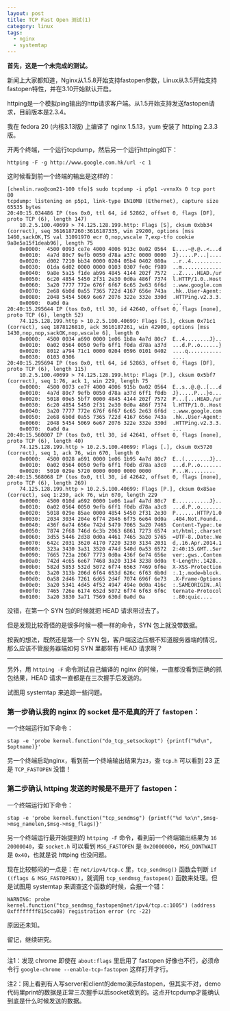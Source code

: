 ```yaml
---
layout: post
title: TCP Fast Open 测试(1)
category: linux
tags:
  - nginx
  - systemtap
---
```


**首先，这是一个未完成的测试。**

新闻上大家都知道，Nginx从1.5.8开始支持fastopen参数，Linux从3.5开始支持fastopen特性，并在3.10开始默认开启。

httping是一个模拟ping输出的http请求客户端。从1.5开始支持发送fastopen请求，目前版本是2.3.4。

我在 fedora 20 (内核3.13版) 上编译了 nginx 1.5.13，yum 安装了 httping 2.3.3版。

开两个终端，一个运行tcpdump，然后另一个运行httping如下：

    httping -F -g http://www.google.com.hk/url -c 1

这时候看到前一个终端的输出是这样的：

    [chenlin.rao@com21-100 tfo]$ sudo tcpdump -i p5p1 -vvnxXs 0 tcp port 80
    tcpdump: listening on p5p1, link-type EN10MB (Ethernet), capture size 65535 bytes
    20:40:15.034486 IP (tos 0x0, ttl 64, id 52862, offset 0, flags [DF], proto TCP (6), length 147)
        10.2.5.100.40699 > 74.125.128.199.http: Flags [S], cksum 0xbb34 (correct), seq 3616187260:3616187335, win 29200, options [mss 1460,sackOK,TS val 31091970 ecr 0,nop,wscale 7,exp-tfo cookie 9a8e5a15f1deab96], length 75
    	0x0000:  4500 0093 ce7e 4000 4006 913c 0a02 0564  E....~@.@..<...d
    	0x0010:  4a7d 80c7 9efb 0050 d78a a37c 0000 0000  J}.....P...|....
    	0x0020:  d002 7210 bb34 0000 0204 05b4 0402 080a  ..r..4..........
    	0x0030:  01da 6d02 0000 0000 0103 0307 fe0c f989  ..m.............
    	0x0040:  9a8e 5a15 f1de ab96 4845 4144 202f 7572  ..Z.....HEAD./ur
    	0x0050:  6c20 4854 5450 2f31 2e30 0d0a 486f 7374  l.HTTP/1.0..Host
    	0x0060:  3a20 7777 772e 676f 6f67 6c65 2e63 6f6d  :.www.google.com
    	0x0070:  2e68 6b0d 0a55 7365 722d 4167 656e 743a  .hk..User-Agent:
    	0x0080:  2048 5454 5069 6e67 2076 322e 332e 330d  .HTTPing.v2.3.3.
    	0x0090:  0a0d 0a                                  ...
    20:40:15.295644 IP (tos 0x0, ttl 30, id 42640, offset 0, flags [none], proto TCP (6), length 52)
        74.125.128.199.http > 10.2.5.100.40699: Flags [S.], cksum 0x71c1 (correct), seq 1878126810, ack 3616187261, win 42900, options [mss 1430,nop,nop,sackOK,nop,wscale 6], length 0
    	0x0000:  4500 0034 a690 0000 1e06 1b8a 4a7d 80c7  E..4........J}..
    	0x0010:  0a02 0564 0050 9efb 6ff1 f0da d78a a37d  ...d.P..o......}
    	0x0020:  8012 a794 71c1 0000 0204 0596 0101 0402  ....q...........
    	0x0030:  0103 0306                                ....
    20:40:15.295694 IP (tos 0x0, ttl 64, id 52863, offset 0, flags [DF], proto TCP (6), length 115)
        10.2.5.100.40699 > 74.125.128.199.http: Flags [P.], cksum 0x5bf7 (correct), seq 1:76, ack 1, win 229, length 75
    	0x0000:  4500 0073 ce7f 4000 4006 915b 0a02 0564  E..s..@.@..[...d
    	0x0010:  4a7d 80c7 9efb 0050 d78a a37d 6ff1 f0db  J}.....P...}o...
    	0x0020:  5018 00e5 5bf7 0000 4845 4144 202f 7572  P...[...HEAD./ur
    	0x0030:  6c20 4854 5450 2f31 2e30 0d0a 486f 7374  l.HTTP/1.0..Host
    	0x0040:  3a20 7777 772e 676f 6f67 6c65 2e63 6f6d  :.www.google.com
    	0x0050:  2e68 6b0d 0a55 7365 722d 4167 656e 743a  .hk..User-Agent:
    	0x0060:  2048 5454 5069 6e67 2076 322e 332e 330d  .HTTPing.v2.3.3.
    	0x0070:  0a0d 0a                                  ...
    20:40:15.560807 IP (tos 0x0, ttl 30, id 42641, offset 0, flags [none], proto TCP (6), length 40)
        74.125.128.199.http > 10.2.5.100.40699: Flags [.], cksum 0x5720 (correct), seq 1, ack 76, win 670, length 0
    	0x0000:  4500 0028 a691 0000 1e06 1b95 4a7d 80c7  E..(........J}..
    	0x0010:  0a02 0564 0050 9efb 6ff1 f0db d78a a3c8  ...d.P..o.......
    	0x0020:  5010 029e 5720 0000 0000 0000 0000       P...W.........
    20:40:15.568068 IP (tos 0x0, ttl 30, id 42642, offset 0, flags [none], proto TCP (6), length 269)
        74.125.128.199.http > 10.2.5.100.40699: Flags [P.], cksum 0x85ae (correct), seq 1:230, ack 76, win 670, length 229
    	0x0000:  4500 010d a692 0000 1e06 1aaf 4a7d 80c7  E...........J}..
    	0x0010:  0a02 0564 0050 9efb 6ff1 f0db d78a a3c8  ...d.P..o.......
    	0x0020:  5018 029e 85ae 0000 4854 5450 2f31 2e30  P.......HTTP/1.0
    	0x0030:  2034 3034 204e 6f74 2046 6f75 6e64 0d0a  .404.Not.Found..
    	0x0040:  436f 6e74 656e 742d 5479 7065 3a20 7465  Content-Type:.te
    	0x0050:  7874 2f68 746d 6c3b 2063 6861 7273 6574  xt/html;.charset
    	0x0060:  3d55 5446 2d38 0d0a 4461 7465 3a20 5765  =UTF-8..Date:.We
    	0x0070:  642c 2031 3620 4170 7220 3230 3134 2031  d,.16.Apr.2014.1
    	0x0080:  323a 3430 3a31 3520 474d 540d 0a53 6572  2:40:15.GMT..Ser
    	0x0090:  7665 723a 2067 7773 0d0a 436f 6e74 656e  ver:.gws..Conten
    	0x00a0:  742d 4c65 6e67 7468 3a20 3134 3238 0d0a  t-Length:.1428..
    	0x00b0:  582d 5853 532d 5072 6f74 6563 7469 6f6e  X-XSS-Protection
    	0x00c0:  3a20 313b 206d 6f64 653d 626c 6f63 6b0d  :.1;.mode=block.
    	0x00d0:  0a58 2d46 7261 6d65 2d4f 7074 696f 6e73  .X-Frame-Options
    	0x00e0:  3a20 5341 4d45 4f52 4947 494e 0d0a 416c  :.SAMEORIGIN..Al
    	0x00f0:  7465 726e 6174 652d 5072 6f74 6f63 6f6c  ternate-Protocol
    	0x0100:  3a20 3830 3a71 7569 630d 0a0d 0a         :.80:quic....

没错，在第一个 SYN 包的时候就把 HEAD 请求带过去了。

但是发现比较奇怪的是很多时候一模一样的命令，SYN 包上就没带数据。

按我的想法，既然还是第一个 SYN 包，客户端这边压根不知道服务器端的情况，那么应该不管服务器端如何 SYN 里都带有 HEAD 请求啊？

--------------------------------------------------------

另外，用 `httping -F` 命令测试自己编译的 nginx 的时候，一直都没看到正确的抓包结果，HEAD 请求一直都是在三次握手后发送的。

试图用 systemtap 来追踪一些问题。

### 第一步确认我的 nginx 的 socket 是不是真的开了 fastopen：

一个终端运行如下命令：

    stap -e 'probe kernel.function("do_tcp_setsockopt") {printf("%d\n", $optname)}'

另一个终端启动nginx，看到前一个终端输出结果为`23`，查 `tcp.h` 可以看到 23 正是 `TCP_FASTOPEN` 没错！

### 第二步确认 httping 发送的时候是不是开了 fastopen：

一个终端运行如下命令：

    stap -e 'probe kernel.function("tcp_sendmsg") {printf("%d %x\n",$msg->msg_namelen,$msg->msg_flags)}'

另一个终端运行最开始提到的 `httping -F` 命令，看到前一个终端输出结果为 `16 20000040`，查 `socket.h` 可以看到 `MSG_FASTOPEN` 是 `0x20000000`，`MSG_DONTWAIT` 是 `0x40`，也就是说 httping 也没问题。

现在比较郁闷的一点是：在 `net/ipv4/tcp.c` 里，`tcp_sendmsg()` 函数会判断 `if ((flags & MSG_FASTOPEN))`，就调用 `tcp_sendmsg_fastopen()` 函数来处理。但是试图用 systemtap 来调查这个函数的时候，会报一个错：

    WARNING: probe kernel.function("tcp_sendmsg_fastopen@net/ipv4/tcp.c:1005") (address 0xffffffff815cca08) registration error (rc -22)

原因还未知。

留记，继续研究。

--------------------------------------------------------

注1：发现 chrome 即使在 `about:flags` 里启用了 fastopen 好像也不行，必须命令行 `google-chrome --enable-tcp-fastopen` 这样打开才行。

注2：网上看到有人写server和client的demo演示fastopen，但其实不对，demo代码里print的数据是正常三次握手以后socket收到的。这点开tcpdump才能确认到底是什么时候发送的数据。

